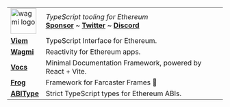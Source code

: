 <div align="center">
  <table>
    <tr align="left">
      <td>
        <picture>
          <source media="(prefers-color-scheme: dark)" srcset="https://raw.githubusercontent.com/wagmi-dev/.github/main/content/logo-dark.svg">
          <img alt="wagmi logo" src="https://raw.githubusercontent.com/wagmi-dev/.github/main/content/logo-light.svg" width="auto" height="60">
        </picture>
      </td>
      <td>
        <i>TypeScript tooling for Ethereum</i>
        <div>
          <a href="https://github.com/sponsors/wevm"><b>Sponsor</b></a> ~
          <a href="https://twitter.com/wevm_dev"><b>Twitter</b></a> ~
          <a href="https://discord.gg/NYNac7tUkC"><b>Discord</b></a>
        </div>
      </td>
    </tr>
    <tr align="left">
      <td><a href="https://viem.sh"><b>Viem</b></a></td>
      <td>TypeScript Interface for Ethereum.</td>
    </tr>
    <tr align="left">
      <td><a href="https://wagmi.sh"><b>Wagmi</b></a></td>
      <td>Reactivity for Ethereum apps.</td>
    </tr>
    <tr align="left">
      <td><a href="https://vocs.dev"><b>Vocs</b></a></td>
      <td>Minimal Documentation Framework, powered by React + Vite.</td>
    </tr>
    <tr align="left">
      <td><a href="https://frog.fm"><b>Frog</b></a></td>
      <td>Framework for Farcaster Frames 🐸</td>
    </tr>
    <tr align="left">
      <td><a href="https://abitype.dev"><b>ABIType</b></a></td>
      <td>Strict TypeScript types for Ethereum ABIs.</td>
    </tr>
  </table>
</div>
